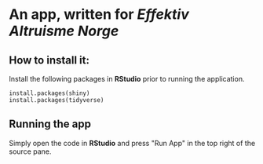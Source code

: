 # An app, written for _Effektiv Altruisme Norge_

## How to install it:

Install the following packages in __RStudio__ prior to running the application.

```
install.packages(shiny)
install.packages(tidyverse)
```

## Running the app

Simply open the code in __RStudio__ and press "Run App" in the top right of the source pane.